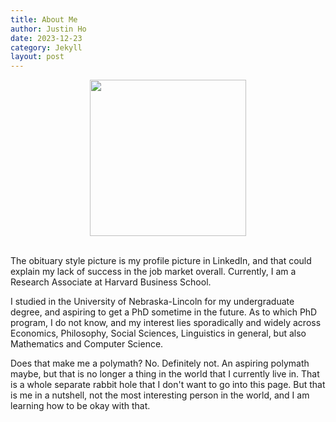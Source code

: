 ```yaml
---
title: About Me
author: Justin Ho
date: 2023-12-23
category: Jekyll
layout: post
---
```


<div style="text-align: center"><img src="https://github.com/justinhjy1004/Patient_V/blob/main/Photoshoot1.jpg?raw=true" width="250" /></div>

<br>

The obituary style picture is my profile picture in LinkedIn, and that could explain my lack of success in the job market overall. Currently, I am a Research Associate at Harvard Business School.

I studied in the University of Nebraska-Lincoln for my undergraduate degree, and aspiring to get a PhD sometime in the future. As to which PhD program, I do not know, and my interest lies sporadically and widely across Economics, Philosophy, Social Sciences, Linguistics in general, but also Mathematics and Computer Science.

Does that make me a polymath? No. Definitely not. An aspiring polymath maybe, but that is no longer a thing in the world that I currently live in. That is a whole separate rabbit hole that I don't want to go into this page. But that is me in a nutshell, not the most interesting person in the world, and I am learning how to be okay with that. 